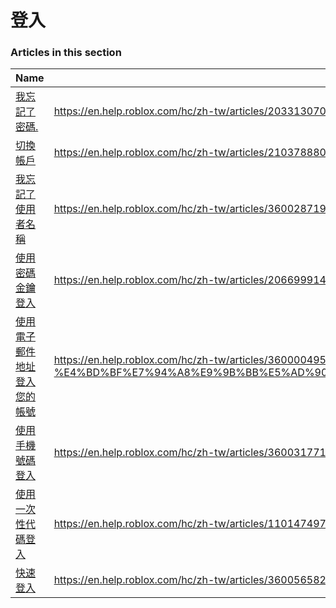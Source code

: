 # 登入  
### Articles in this section
Name|URL
-|-
[我忘記了密碼.](./我忘記了密碼..html) |https://en.help.roblox.com/hc/zh-tw/articles/203313070-%E6%88%91%E5%BF%98%E8%A8%98%E4%BA%86%E5%AF%86%E7%A2%BC
[切換帳戶](./切換帳戶.html) |https://en.help.roblox.com/hc/zh-tw/articles/21037888001044-%E5%88%87%E6%8F%9B%E5%B8%B3%E6%88%B6
[我忘記了使用者名稱](./我忘記了使用者名稱.html) |https://en.help.roblox.com/hc/zh-tw/articles/360028719931-%E6%88%91%E5%BF%98%E8%A8%98%E4%BA%86%E4%BD%BF%E7%94%A8%E8%80%85%E5%90%8D%E7%A8%B1
[使用密碼金鑰登入](./使用密碼金鑰登入.html) |https://en.help.roblox.com/hc/zh-tw/articles/20669991483156-%E4%BD%BF%E7%94%A8%E5%AF%86%E7%A2%BC%E9%87%91%E9%91%B0%E7%99%BB%E5%85%A5
[使用電子郵件地址登入您的帳號](./使用電子郵件地址登入您的帳號.html) |https://en.help.roblox.com/hc/zh-tw/articles/360000495826-%E4%BD%BF%E7%94%A8%E9%9B%BB%E5%AD%90%E9%83%B5%E4%BB%B6%E5%9C%B0%E5%9D%80%E7%99%BB%E5%85%A5%E6%82%A8%E7%9A%84%E5%B8%B3%E8%99%9F
[使用手機號碼登入](./使用手機號碼登入.html) |https://en.help.roblox.com/hc/zh-tw/articles/360031771371-%E4%BD%BF%E7%94%A8%E6%89%8B%E6%A9%9F%E8%99%9F%E7%A2%BC%E7%99%BB%E5%85%A5
[使用一次性代碼登入](./使用一次性代碼登入.html) |https://en.help.roblox.com/hc/zh-tw/articles/11014749736980-%E4%BD%BF%E7%94%A8%E4%B8%80%E6%AC%A1%E6%80%A7%E4%BB%A3%E7%A2%BC%E7%99%BB%E5%85%A5
[快速登入](./快速登入.html) |https://en.help.roblox.com/hc/zh-tw/articles/360056582012-%E5%BF%AB%E9%80%9F%E7%99%BB%E5%85%A5